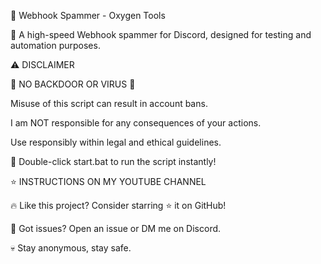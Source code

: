 🚀 Webhook Spammer - Oxygen Tools
                                       

🔴 A high-speed Webhook spammer for Discord, designed for testing and automation purposes.

⚠️ DISCLAIMER

🚨 NO BACKDOOR OR VIRUS 🚨

Misuse of this script can result in account bans.

I am NOT responsible for any consequences of your actions.

Use responsibly within legal and ethical guidelines.

🔹 Double-click start.bat to run the script instantly!

⭐ INSTRUCTIONS ON MY YOUTUBE CHANNEL

🔥 Like this project? Consider starring ⭐ it on GitHub!

📢 Got issues? Open an issue or DM me on Discord.

💀 Stay anonymous, stay safe.
